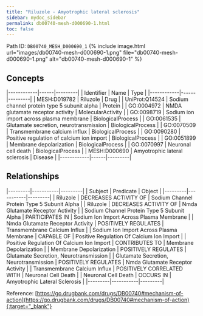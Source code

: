 ```yaml
---
title: "Riluzole - Amyotrophic lateral sclerosis"
sidebar: mydoc_sidebar
permalink: db00740-mesh-d000690-1.html
toc: false 
---
```



Path ID: `DB00740_MESH_D000690_1`
{% include image.html url="images/db00740-mesh-d000690-1.png" file="db00740-mesh-d000690-1.png" alt="db00740-mesh-d000690-1" %}

## Concepts

|------------|------|---------|
| Identifier | Name | Type    |
|------------|------|---------|
| MESH:D019782 | Riluzole | Drug |
| UniProt:Q14524 | Sodium channel protein type 5 subunit alpha | Protein |
| GO:0004972 | NMDA glutamate receptor activity | MolecularActivity |
| GO:0098719 | Sodium ion import across plasma membrane | BiologicalProcess |
| GO:0061535 | Glutamate secretion, neurotransmission | BiologicalProcess |
| GO:0070509 | Transmembrane calcium influx | BiologicalProcess |
| GO:0090280 | Positive regulation of calcium ion import | BiologicalProcess |
| GO:0051899 | Membrane depolarization | BiologicalProcess |
| GO:0070997 | Neuronal cell death | BiologicalProcess |
| MESH:D000690 | Amyotrophic lateral sclerosis | Disease |
|------------|------|---------|

## Relationships

|---------|-----------|---------|
| Subject | Predicate | Object  |
|---------|-----------|---------|
| Riluzole | DECREASES ACTIVITY OF | Sodium Channel Protein Type 5 Subunit Alpha |
| Riluzole | DECREASES ACTIVITY OF | Nmda Glutamate Receptor Activity |
| Sodium Channel Protein Type 5 Subunit Alpha | PARTICIPATES IN | Sodium Ion Import Across Plasma Membrane |
| Nmda Glutamate Receptor Activity | POSITIVELY REGULATES | Transmembrane Calcium Influx |
| Sodium Ion Import Across Plasma Membrane | CAPABLE OF | Positive Regulation Of Calcium Ion Import |
| Positive Regulation Of Calcium Ion Import | CONTRIBUTES TO | Membrane Depolarization |
| Membrane Depolarization | POSITIVELY REGULATES | Glutamate Secretion, Neurotransmission |
| Glutamate Secretion, Neurotransmission | POSITIVELY REGULATES | Nmda Glutamate Receptor Activity |
| Transmembrane Calcium Influx | POSITIVELY CORRELATED WITH | Neuronal Cell Death |
| Neuronal Cell Death | OCCURS IN | Amyotrophic Lateral Sclerosis |
|---------|-----------|---------|

Reference: [https://go.drugbank.com/drugs/DB00740#mechanism-of-action](https://go.drugbank.com/drugs/DB00740#mechanism-of-action){:target="_blank"}